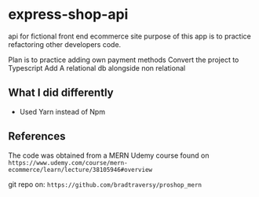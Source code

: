 # express-shop-api
api for fictional front end ecommerce site
purpose of this app is to practice refactoring other developers code.

Plan is to practice adding own payment methods
Convert the project to Typescript
Add A relational db alongside non relational

## What I did differently
- Used Yarn instead of Npm

## References
The code was obtained from a MERN Udemy course found on `https://www.udemy.com/course/mern-ecommerce/learn/lecture/38105946#overview`

git repo on:
`https://github.com/bradtraversy/proshop_mern`
